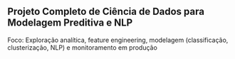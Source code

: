 Projeto Completo de Ciência de Dados para Modelagem Preditiva e NLP
-
Foco: Exploração analítica, feature engineering, modelagem (classificação, clusterização, NLP) e monitoramento em produção
